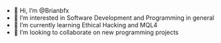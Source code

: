 - 👋 Hi, I’m @Brianbfx
- 👀 I’m interested in Software Development and Programming in general
- 🌱 I’m currently learning Ethical Hacking and MQL4
- 💞️ I’m looking to collaborate on new programming projects


<!---
Brianbfx/Brianbfx is a ✨ special ✨ repository because its `README.md` (this file) appears on your GitHub profile.
You can click the Preview link to take a look at your changes.
--->
